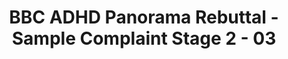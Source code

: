 ---
title: BBC ADHD Panorama Rebuttal - Sample Complaint Stage 2 - 03
permalink: /bbc-adhd-sample-2-03/
redirect_to: https://neveroff.notion.site/Sample-Complaint-2-03-Conversion-rate-ASRS-Checklist-and-NICE-Guidelines-Misrepresentation-Commu-387f86e01a2d4748b285165c38ee3708
---
